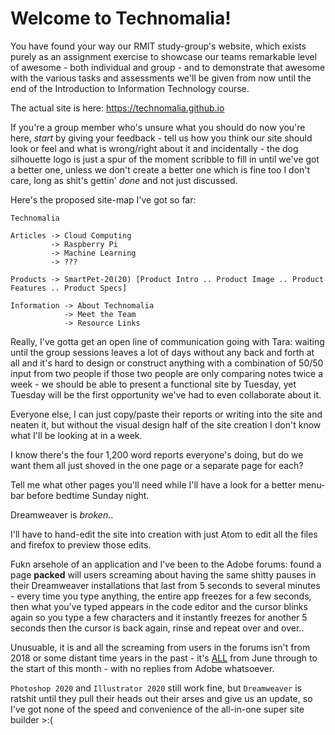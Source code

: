 # Welcome to Technomalia!

You have found your way our RMIT study-group's website, which exists purely as an assignment exercise to showcase our teams remarkable level of awesome - both individual and group - and to demonstrate that awesome with the various tasks and assessments we'll be given from now until the end of the Introduction to Information Technology course.

The actual site is here: https://technomalia.github.io

If you're a group member who's unsure what you should do now you're here, <i>start</i> by giving your feedback - tell us how you think our site should look or feel and what is wrong/right about it and incidentally - the dog silhouette logo is just a spur of the moment scribble to fill in until we've got a better one, unless we don't create a better one which is fine too I don't care, long as shit's gettin' <i>done</i> and not just discussed.

Here's the proposed site-map I've got so far:

```
Technomalia

Articles -> Cloud Computing
         -> Raspberry Pi
         -> Machine Learning
         -> ???

Products -> SmartPet-20(20) [Product Intro .. Product Image .. Product Features .. Product Specs]

Information -> About Technomalia
            -> Meet the Team
            -> Resource Links
```
Really, I've gotta get an open line of communication going with Tara: waiting until the group sessions leaves a lot of days without any back and forth at all and it's hard to design or construct anything with a combination of 50/50 input from two people if those two people are only comparing notes twice a week - we should be able to present a functional site by Tuesday, yet Tuesday will be the first opportunity we've had to even collaborate about it.

Everyone else, I can just copy/paste their reports or writing into the site and neaten it, but without the visual design half of the site creation I don't know what I'll be looking at in a week.

I know there's the four 1,200 word reports everyone's doing, but do we want them all just shoved in the one page or a separate page for each?

Tell me what other pages you'll need while I'll have a look for a better menu-bar before bedtime Sunday night.

Dreamweaver is <i>broken</i>.. 

I'll have to hand-edit the site into creation with just Atom to edit all the files and firefox to preview those edits. 

Fukn arsehole of an application and I've been to the Adobe forums: found a page <b>packed</b> will users screaming about having the same shitty pauses in their Dreamweaver installations that last from 5 seconds to several minutes - every time you type anything, the entire app freezes for a few seconds, then what you've typed appears in the code editor and the cursor blinks again so you type a few characters and it instantly freezes for another 5 seconds then the cursor is back again, rinse and repeat over and over.. 

Unusuable, it is and all the screaming from users in the forums isn't from 2018 or some distant time years in the past - it's <u>ALL</u> from June through to the start of this month - with no replies from Adobe whatsoever.

```Photoshop 2020``` and ```Illustrator 2020``` still work fine,  but ```Dreamweaver``` is ratshit until they pull their heads out their arses and give us an update, so I've got none of the speed and convenience of the all-in-one super site builder >:(

<!-- <img align="center" src="https://psychaesthetic.com.au/photobox/images/2020/07/06/dog-shadow-technomalia2.png" width="200" /> -->

